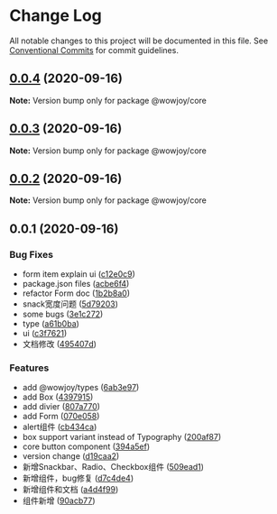 # Change Log

All notable changes to this project will be documented in this file.
See [Conventional Commits](https://conventionalcommits.org) for commit guidelines.

## [0.0.4](https://github.com/wow-joy/wowjoy/compare/@wowjoy/core@0.0.3...@wowjoy/core@0.0.4) (2020-09-16)

**Note:** Version bump only for package @wowjoy/core





## [0.0.3](https://github.com/wow-joy/wowjoy/compare/@wowjoy/core@0.0.2...@wowjoy/core@0.0.3) (2020-09-16)

**Note:** Version bump only for package @wowjoy/core





## [0.0.2](https://github.com/wow-joy/wowjoy/compare/@wowjoy/core@0.0.1...@wowjoy/core@0.0.2) (2020-09-16)

**Note:** Version bump only for package @wowjoy/core





## 0.0.1 (2020-09-16)


### Bug Fixes

* form item explain ui ([c12e0c9](https://github.com/wow-joy/wowjoy/commit/c12e0c9653d8f44c6ffc9077b155f2c335fc65ad))
* package.json files ([acbe6f4](https://github.com/wow-joy/wowjoy/commit/acbe6f40904b78d5e100278a40e2810370389634))
* refactor Form doc ([1b2b8a0](https://github.com/wow-joy/wowjoy/commit/1b2b8a008b0618ea1a464e8a0ffbd4825f6350b6))
* snack宽度问题 ([5d79203](https://github.com/wow-joy/wowjoy/commit/5d79203ad7c3450f96d0aa2ad8799dc838a34018))
* some bugs ([3e1c272](https://github.com/wow-joy/wowjoy/commit/3e1c27293edbdd7e524767a20be92b7dbaa506e0))
* type ([a61b0ba](https://github.com/wow-joy/wowjoy/commit/a61b0ba0a3a46f16e7fc7b09214c2644b467d48a))
* ui ([c3f7621](https://github.com/wow-joy/wowjoy/commit/c3f7621e88c1dbd2160086a564ff78f492668659))
* 文档修改 ([495407d](https://github.com/wow-joy/wowjoy/commit/495407d9235030adff12048b6732aac6590a2dc3))


### Features

* add @wowjoy/types ([6ab3e97](https://github.com/wow-joy/wowjoy/commit/6ab3e970212bffe55f6baabee017fb85b15637ce))
* add Box ([4397915](https://github.com/wow-joy/wowjoy/commit/4397915cc843192daffed69706776d541a78fe91))
* add divier ([807a770](https://github.com/wow-joy/wowjoy/commit/807a77092b0b958a750ba512be11f87982479d82))
* add Form ([070e058](https://github.com/wow-joy/wowjoy/commit/070e058305c507418598a972b124bc1d2102edde))
* alert组件 ([cb434ca](https://github.com/wow-joy/wowjoy/commit/cb434cadf5c3a88c51157b88021f10da26f872b6))
* box support variant instead of Typography ([200af87](https://github.com/wow-joy/wowjoy/commit/200af87950f8de117af9b1c970579cf151a9c3b4))
* core button component ([394a5ef](https://github.com/wow-joy/wowjoy/commit/394a5efeffed3033c74a8325c08b08b5d126402c))
* version change ([d19caa2](https://github.com/wow-joy/wowjoy/commit/d19caa2de8f3c101291be5a52164921c259b2cdb))
* 新增Snackbar、Radio、Checkbox组件 ([509ead1](https://github.com/wow-joy/wowjoy/commit/509ead143e75a32f1b25da33c21f6c91de1ba819))
* 新增组件，bug修复 ([d7c4de4](https://github.com/wow-joy/wowjoy/commit/d7c4de4de458e522fb65cb15841682c6b0a85f4f))
* 新增组件和文档 ([a4d4f99](https://github.com/wow-joy/wowjoy/commit/a4d4f99f9d3335c901d5e268517ece2f16506b26))
* 组件新增 ([90acb77](https://github.com/wow-joy/wowjoy/commit/90acb77d73d9fd0429e313ffac889462d5e6c4ab))
